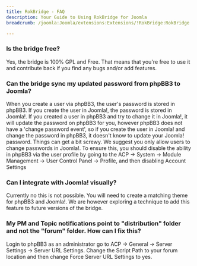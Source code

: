 ```yaml
---
title: RokBridge - FAQ
description: Your Guide to Using RokBridge for Joomla
breadcrumb: /joomla:Joomla/extensions:Extensions/!RokBridge:RokBridge

---
```


### Is the bridge free?
Yes, the bridge is 100% GPL and Free. That means that you're free to use it and contribute back if you find any bugs and/or add features.

### Can the bridge sync my updated password from phpBB3 to Joomla?
When you create a user via phpBB3, the user's password is stored in phpBB3. If you create the user in Joomla!, the password is stored in Joomla!. If you created a user in phpBB3 and try to change it in Joomla!, it will update the password on phpBB3 for you, however phpBB3 does not have a 'change password event', so if you create the user in Joomla! and change the password in phpBB3, it doesn't know to update your Joomla! password. Things can get a bit screwy. We suggest you only allow users to change passwords in Joomla!. To ensure this, you should disable the ability in phpBB3 via the user profile by going to the ACP -> System -> Module Management -> User Control Panel -> Profile, and then disabling Account Settings

### Can I integrate with Joomla! visually?
Currently no this is not possible. You will need to create a matching theme for phpBB3 and Joomla!. We are however exploring a technique to add this feature to future versions of the bridge.

### My PM and Topic notifications point to "distribution" folder and not the "forum" folder. How can I fix this?
Login to phpBB3 as an administrator go to ACP -> General -> Server Settings -> Server URL Settings. Change the Script Path to your forum location and then change Force Server URL Settings to yes.